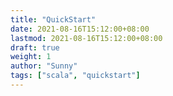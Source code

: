 ```yaml
---
title: "QuickStart"
date: 2021-08-16T15:12:00+08:00
lastmod: 2021-08-16T15:12:00+08:00
draft: true
weight: 1
author: "Sunny"
tags: ["scala", "quickstart"]
---
```

